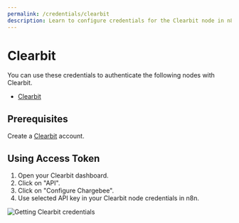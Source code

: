 ```yaml
---
permalink: /credentials/clearbit
description: Learn to configure credentials for the Clearbit node in n8n
---
```


# Clearbit

You can use these credentials to authenticate the following nodes with Clearbit.
- [Clearbit](../../nodes-library/nodes/Clearbit/README.md)


## Prerequisites

Create a [Clearbit](https://www.clearbit.com/) account.


## Using Access Token

1. Open your Clearbit dashboard.
2. Click on "API".
3. Click on "Configure Chargebee".
4. Use selected API key in your Clearbit node credentials in n8n.


![Getting Clearbit credentials](./using-access-token.gif)
